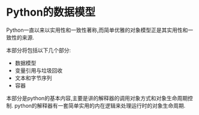 # Python的数据模型

Python一直以来以实用性和一致性著称,而简单优雅的对象模型正是其实用性和一致性的来源.

本部分将包括以下几个部分:

+ 数据模型
+ 变量引用与垃圾回收
+ 文本和字节序列
+ 容器

本部分是python的基本内容,主要是讲的解释器的调用对象方式和对象生命周期控制.
python的解释器有一套简单实用的内在逻辑来处理运行时的对象生命周期.
